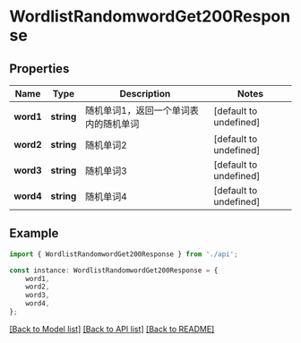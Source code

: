 # WordlistRandomwordGet200Response


## Properties

Name | Type | Description | Notes
------------ | ------------- | ------------- | -------------
**word1** | **string** | 随机单词1，返回一个单词表内的随机单词 | [default to undefined]
**word2** | **string** | 随机单词2 | [default to undefined]
**word3** | **string** | 随机单词3 | [default to undefined]
**word4** | **string** | 随机单词4 | [default to undefined]

## Example

```typescript
import { WordlistRandomwordGet200Response } from './api';

const instance: WordlistRandomwordGet200Response = {
    word1,
    word2,
    word3,
    word4,
};
```

[[Back to Model list]](../README.md#documentation-for-models) [[Back to API list]](../README.md#documentation-for-api-endpoints) [[Back to README]](../README.md)
